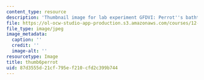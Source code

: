```yaml
---
content_type: resource
description: 'Thumbnail image for lab experiment GFDVI: Perrot''s bathtub experiment.'
file: https://ol-ocw-studio-app-production.s3.amazonaws.com/courses/12-003-atmosphere-ocean-and-climate-dynamics-fall-2008/87d3555d21cf795ef210cfd2c399b744_thumb6perrot.JPG
file_type: image/jpeg
image_metadata:
  caption: ''
  credit: ''
  image-alt: ''
resourcetype: Image
title: thumb6perrot
uid: 87d3555d-21cf-795e-f210-cfd2c399b744
---
```

